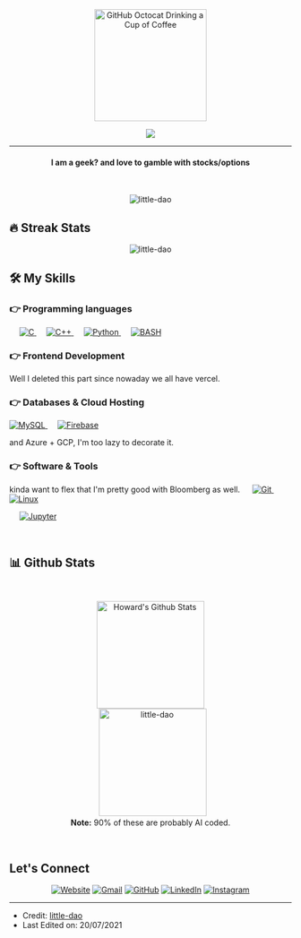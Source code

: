 <div>
	<div align="center">
		<img src="https://github.com/little-dao/little-dao/blob/58968b57b60677a6d0cf27df18d9487b2a12a446/GitHub.png" alt="GitHub Octocat Drinking a Cup of Coffee" height="200">
	</div>
</div>
<p align="center">
  <a href="https://github.com/DenverCoder1/readme-typing-svg"><img src="https://readme-typing-svg.herokuapp.com?lines=Double Degree Flexing;Future CPA?;Retail Trader;Freelancer;ehhhhhhhhhhhhhhhhhh&center=true&width=500&height=50"></a>
</p>
<hr/>
<h4 align="center">I am a geek? and love to gamble with stocks/options</h4>
<br>
<p align="center"> <img src="https://komarev.com/ghpvc/?username=little-dao&label=Profile%20views&color=0e75b6&style=plastic" alt="little-dao" /> </p>

## 🔥 Streak Stats
<p align="center"><img src="https://github-readme-streak-stats.herokuapp.com/?user=little-dao&theme=algolia" alt="little-dao" /></p>

## 🛠️ My Skills

### 👉 Programming languages

<p align="left">
  <span>&emsp;</span>
  <a href="https://www.cprogramming.com/" target="_blank">
    <img alt="C" src="https://img.shields.io/badge/C%20-%232370ED.svg?logo=c&logoColor=white">
  </a>
  <span>&emsp;</span>
  <a href="https://www.w3schools.com/cpp/" target="_blank">
    <img alt="C++" src="https://img.shields.io/badge/C++%20-%2300599C.svg?logo=c%2B%2B&logoColor=white">
  </a>
<!--
  <span>&emsp;</span>
  <a href="https://developer.mozilla.org/en-US/docs/Web/JavaScript" target="_blank">
    <img alt="JavaScript" src="https://img.shields.io/badge/JavaScript%20-%23F7DF1E.svg?logo=javascript&logoColor=black">
  </a>
  <span>&emsp;</span>
  <a href="https://www.java.com" target="_blank">
    <img alt="Java" src="https://img.shields.io/badge/Java-%23007396.svg?logo=java&logoColor=white">
  </a>
	-->
  <span>&emsp;</span>
  <a href="https://www.python.org" target="_blank">
    <img alt="Python" src="https://img.shields.io/badge/Python%20-%2314354C.svg?logo=python&logoColor=white">
  </a>
  <span>&emsp;</span>
  <a href="https://www.gnu.org/software/bash/">
    <img alt="BASH" src="https://img.shields.io/badge/Shell_Script-121011.svg?logo=gnu-bash&logoColor=white">
  </a>
</p>

### 👉 Frontend Development
Well I deleted this part since nowaday we all have vercel.

### 👉 Databases & Cloud Hosting
<p align="left">
  <a href="https://www.mysql.com/">
    <img alt="MySQL" src="https://img.shields.io/badge/MySQL-%2300f.svg?style=flat&logo=mysql&logoColor=white">
  </a>
  <span>&emsp;</span>
  <a href="https://firebase.google.com/">
    <img alt="Firebase" src="https://img.shields.io/badge/Firebase-%23316192.svg?logo=firebase&logoColor=white">
  </a>
</p>
and Azure + GCP, I'm too lazy to decorate it.
<!--
<p align="left">
  <span>&emsp;</span>
  <a href="https://www.adobe.com/in/products/illustrator.html" target="_blank">
    <img alt="Adobe Illustrator" src="https://img.shields.io/badge/Adobe%20Illustrator-%23FF9A00.svg?style=flat&logo=adobeillustrator&logoColor=white">
  </a>
  <span>&emsp;</span>
  <a href="https://www.adobe.com/in/products/indesign.html" target="_blank">
    <img alt="Adobe Indesign" src="https://img.shields.io/badge/Adobe%20Indesign-%23e749a0.svg?style=flat&logo=adobeindesign&logoColor=white">
  </a>
  <span>&emsp;</span>
  <a href="https://www.adobe.com/in/products/photoshop-lightroom.html" target="_blank">
    <img alt="Adobe Lightroom" src="https://img.shields.io/badge/Adobe%20Lightroom-%2300f.svg?style=flat&logo=adobelightroom&logoColor=white">
  </a>
  <span>&emsp;</span>
  <a href="https://www.adobe.com/in/products/premiere.html" target="_blank">
    <img alt="Adobe Premiere Pro" src="https://img.shields.io/badge/Adobe%20Premiere%20Pro-%2300f.svg?style=flat&logo=adobepremierepro&logoColor=white">
  </a>
  <span>&emsp;</span>
  <a href="#">
    <img alt="Canva" src="https://img.shields.io/badge/Canva-%2300C4CC.svg?style=flat&logo=Canva&logoColor=white">
  </a>
</p> -->


### 👉 Software & Tools
kinda want to flex that I'm pretty good with Bloomberg as well.
  <span>&emsp;</span>
  <a href="#">
    <img alt="Git" src="https://img.shields.io/badge/Git%20-%23F05033.svg?logo=git&logoColor=white">
  </a>
  <span>&emsp;</span>
  <a href="#">
    <img alt="Linux" src="https://img.shields.io/badge/Linux-FCC624?style=flat&logo=linux&logoColor=black">
  </a>


  <span>&emsp;</span>
  <a href="#">
    <img alt="Jupyter" src="https://img.shields.io/badge/Jupyter%20-%23F37626.svg?logo=Jupyter&logoColor=white">
  </a>
</p>

<br/>

## 📊 Github Stats 
  <br/>
  <p align="center">
    <a href="https://github.com/anuraghazra/github-readme-stats"><img alt="Howard's Github Stats" src="https://github-readme-stats.vercel.app/api?username=little-dao&show_icons=true&count_private=true&theme=algolia" height="192px"/></a>
<br/>
  &nbsp;
	  <img src="https://github-readme-stats.vercel.app/api/top-langs?username=little-dao&show_icons=true&locale=en&layout=compact&theme=algolia" alt="little-dao" height="192px"/>
  <br/>
  <b>Note:</b> 90% of these are probably AI coded.
  </p>


<br/>

##  Let's Connect
<p align="center">
  <a href="https://little-dao.github.io/"><img src="https://img.icons8.com/bubbles/50/000000/web.png" alt="Website"/></a>
  <a href="mailto:y578zhu@uwaterloo.ca"><img src="https://img.icons8.com/bubbles/50/000000/gmail.png" alt="Gmail"/></a>
  <a href="https://github.com/little-dao"><img src="https://img.icons8.com/bubbles/50/000000/github.png" alt="GitHub"/></a>
  <a href="https://linkedin.com/in/yinghe-zhu"><img src="https://img.icons8.com/bubbles/50/000000/linkedin.png" alt="LinkedIn"/></a>
  <a href="https://instagram.com/reallittledao"><img src="https://img.icons8.com/bubbles/50/000000/instagram.png" alt="Instagram"/></a>
</p>

<hr/>

* Credit: [little-dao](https://github.com/little-dao)
* Last Edited on: 20/07/2021
